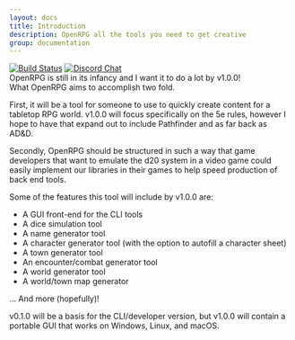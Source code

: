 ```yaml
---
layout: docs
title: Introduction
description: OpenRPG all the tools you need to get creative
group: documentation
---
```


<!-- Copied from README.md -->

[![Build Status](https://travis-ci.org/incomingstick/OpenRPG.svg?branch=master)](https://travis-ci.org/incomingstick/OpenRPG)
[![Discord Chat](https://img.shields.io/badge/chat-on%20discord-blue.svg)](https://discord.gg/vdwKeZg)  
OpenRPG is still in its infancy and I want it to do a lot by v1.0.0!  
What OpenRPG aims to accomplish two fold.  

First, it will be a tool for someone to use to quickly create content
for a tabletop RPG world. v1.0.0 will focus specifically on the
5e rules, however I hope to have that expand out to include
Pathfinder and as far back as AD&D.

Secondly, OpenRPG should be structured in such a way that game developers
that want to emulate the d20 system in a video game could easily implement
our libraries in their games to help speed production of back end tools.

Some of the features this tool will include by v1.0.0 are:
- A GUI front-end for the CLI tools
- A dice simulation tool
- A name generator tool
- A character generator tool (with the option to autofill a character sheet)
- A town generator tool
- An encounter/combat generator tool
- A world generator tool
- A world/town map generator

... And more (hopefully)!

v0.1.0 will be a basis for the CLI/developer version, but v1.0.0 will contain a
portable GUI that works on Windows, Linux, and macOS.